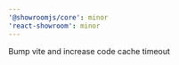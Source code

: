 ```yaml
---
'@showroomjs/core': minor
'react-showroom': minor
---
```


Bump vite and increase code cache timeout
